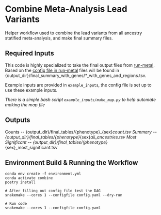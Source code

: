 # Combine Meta-Analysis Lead Variants
Helper workflow used to combine the lead variants from all ancestry statified meta-analysis, and make final summary files.

## Required Inputs
This code is highly specialized to take the final output files from [run-metal](https://github.com/pozdeyevlab/gwas-analysis/tree/main/run-metal). Based on the [config file in run-metal](https://github.com/pozdeyevlab/gwas-analysis/blob/main/run-metal/config.yaml) files will be found in {output_dir}/final_summary_with_genes/*_with_genes_and_regions.tsv. 

Example inputs are provided in `example_inputs`, the config file is set up to use these example inputs.

*There is a simple bash script `example_inputs/make_map.py` to help automate making the map file*

## Outputs
Counts -- {output_dir}/final_tables/{phenotype}_{sex}_count.tsv
Summary -- {output_dir}/final_tables/{phenotype}_{sex}_all_ancestries.tsv
Most Significant -- {output_dir}/final_tables/{phenotype}_{sex}_most_significant.tsv

## Environment Build & Running the Workflow
```{bash}
conda env create -f environment.yml
conda activate combine
poetry install

# After filling out config file test the DAG
snakemake --cores 1 --configfile config.yaml --dry-run

# Run code
snakemake --cores 1 --configfile config.yaml
```